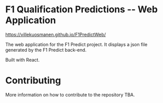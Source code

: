 # F1 Qualification Predictions -- Web Application

https://villekuosmanen.github.io/F1PredictWeb/

The web application for the F1 Predict project. It displays a json file generated by the F1 Predict back-end.

Built with React.

# Contributing

More information on how to contribute to the repository TBA.
